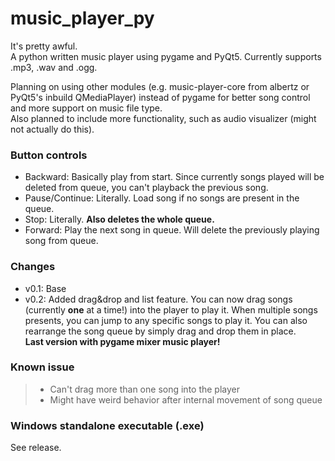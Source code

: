 # music_player_py
It's pretty awful.
<br>A python written music player using pygame and PyQt5. Currently supports .mp3, .wav and .ogg.

Planning on using other modules (e.g. music-player-core from albertz or PyQt5's inbuild QMediaPlayer) instead of pygame for better song control and more support on music file type.
<br>Also planned to include more functionality, such as audio visualizer (might not actually do this).

### Button controls
- Backward: Basically play from start. Since currently songs played will be deleted from queue, you can't playback the previous song.
- Pause/Continue: Literally. Load song if no songs are present in the queue.
- Stop: Literally. **Also deletes the whole queue.**
- Forward: Play the next song in queue. Will delete the previously playing song from queue.

### Changes
- v0.1: Base
- v0.2: Added drag&drop and list feature. You can now drag songs (currently **one** at a time!) into the player to play it. When multiple songs presents, you can jump to any specific songs to play it. You can also rearrange the song queue by simply drag and drop them in place.<br>**Last version with pygame mixer music player!**

### Known issue
> - Can't drag more than one song into the player
> - Might have weird behavior after internal movement of song queue

### Windows standalone executable (.exe)
See release.
